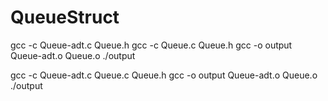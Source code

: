 # QueueStruct

gcc -c Queue-adt.c Queue.h
gcc -c Queue.c Queue.h
gcc -o output Queue-adt.o Queue.o
./output

gcc -c Queue-adt.c Queue.c Queue.h
gcc -o output Queue-adt.o Queue.o
./output

